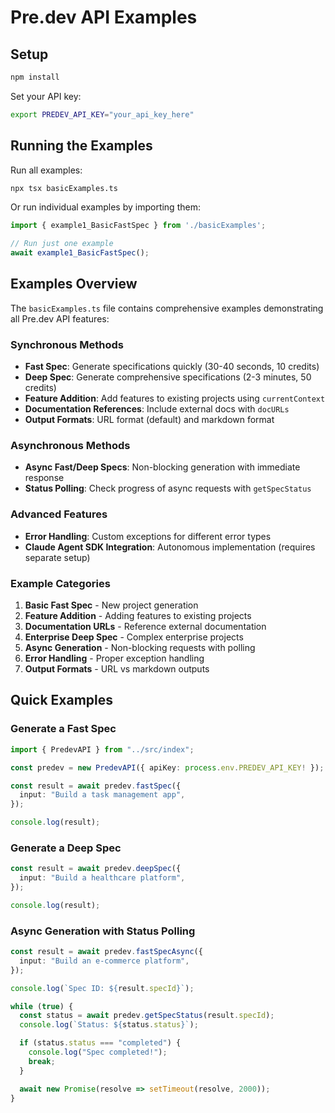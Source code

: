 # Pre.dev API Examples

## Setup

```bash
npm install
```

Set your API key:

```bash
export PREDEV_API_KEY="your_api_key_here"
```

## Running the Examples

Run all examples:

```bash
npx tsx basicExamples.ts
```

Or run individual examples by importing them:

```typescript
import { example1_BasicFastSpec } from './basicExamples';

// Run just one example
await example1_BasicFastSpec();
```

## Examples Overview

The `basicExamples.ts` file contains comprehensive examples demonstrating all Pre.dev API features:

### Synchronous Methods
- **Fast Spec**: Generate specifications quickly (30-40 seconds, 10 credits)
- **Deep Spec**: Generate comprehensive specifications (2-3 minutes, 50 credits)
- **Feature Addition**: Add features to existing projects using `currentContext`
- **Documentation References**: Include external docs with `docURLs`
- **Output Formats**: URL format (default) and markdown format

### Asynchronous Methods
- **Async Fast/Deep Specs**: Non-blocking generation with immediate response
- **Status Polling**: Check progress of async requests with `getSpecStatus`

### Advanced Features
- **Error Handling**: Custom exceptions for different error types
- **Claude Agent SDK Integration**: Autonomous implementation (requires separate setup)

### Example Categories

1. **Basic Fast Spec** - New project generation
2. **Feature Addition** - Adding features to existing projects
3. **Documentation URLs** - Reference external documentation
4. **Enterprise Deep Spec** - Complex enterprise projects
5. **Async Generation** - Non-blocking requests with polling
6. **Error Handling** - Proper exception handling
7. **Output Formats** - URL vs markdown outputs

## Quick Examples

### Generate a Fast Spec
```typescript
import { PredevAPI } from "../src/index";

const predev = new PredevAPI({ apiKey: process.env.PREDEV_API_KEY! });

const result = await predev.fastSpec({
  input: "Build a task management app",
});

console.log(result);
```

### Generate a Deep Spec
```typescript
const result = await predev.deepSpec({
  input: "Build a healthcare platform",
});

console.log(result);
```

### Async Generation with Status Polling
```typescript
const result = await predev.fastSpecAsync({
  input: "Build an e-commerce platform",
});

console.log(`Spec ID: ${result.specId}`);

while (true) {
  const status = await predev.getSpecStatus(result.specId);
  console.log(`Status: ${status.status}`);

  if (status.status === "completed") {
    console.log("Spec completed!");
    break;
  }

  await new Promise(resolve => setTimeout(resolve, 2000));
}
```
